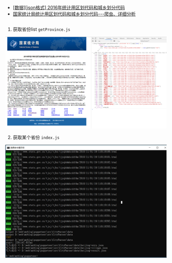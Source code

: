 
- [[数据][json格式] 2016年统计用区划代码和城乡划分代码](https://blog.csdn.net/isea533/article/details/78862295)
- [国家统计局统计用区划代码和城乡划分代码---爬虫、详细分析](https://blog.csdn.net/dta0502/article/details/82024462)


```js

```

1. 获取省份list `getProvince.js`

![2018年统计用区划代码和城乡划分代码(截止2018年10月31日)](../../images/2018年统计用区划代码和城乡划分代码(截止2018年10月31日).png)


2. 获取某个省份 `index.js`

![2018年统计用区划代码和城乡划分代码(截止2018年10月31日)](../../images/getBJAreaData.png)
